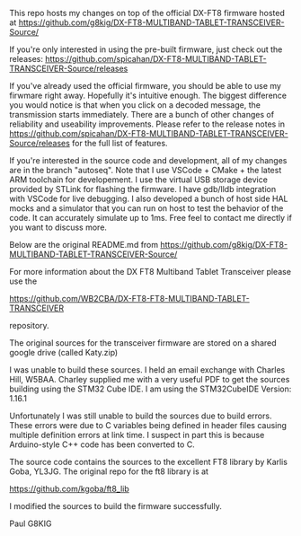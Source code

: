 This repo hosts my changes on top of the official DX-FT8 firmware hosted at https://github.com/g8kig/DX-FT8-MULTIBAND-TABLET-TRANSCEIVER-Source/

If you're only interested in using the pre-built firmware, just check out the releases: https://github.com/spicahan/DX-FT8-MULTIBAND-TABLET-TRANSCEIVER-Source/releases

If you've already used the official firmware, you should be able to use my firwmare right away. Hopefully it's intuitive enough. The biggest difference you would notice is that when you click on a decoded message, the transmission starts immediately. There are a bunch of other changes of reliability and useability improvements. Please refer to the release notes in https://github.com/spicahan/DX-FT8-MULTIBAND-TABLET-TRANSCEIVER-Source/releases for the full list of features.

If you're interested in the source code and development, all of my changes are in the branch "autoseq". Note that I use VSCode + CMake + the latest ARM toolchain for developement. I use the virtual USB storage device provided by STLink for flashing the firmware. I have gdb/lldb integration with VSCode for live debugging. I also developed a bunch of host side HAL mocks and a simulator that you can run on host to test the behavior of the code. It can accurately simulate up to 1ms. Free feel to contact me directly if you want to discuss more.

Below are the original README.md from https://github.com/g8kig/DX-FT8-MULTIBAND-TABLET-TRANSCEIVER-Source/

For more information about the DX FT8 Multiband Tablet Transceiver please use the

https://github.com/WB2CBA/DX-FT8-FT8-MULTIBAND-TABLET-TRANSCEIVER

repository.

The original sources for the transceiver firmware are stored on a shared google drive (called Katy.zip)

I was unable to build these sources. 
I held an email exchange with Charles Hill, W5BAA. 
Charley supplied me with a very useful PDF to get the sources building using the STM32 Cube IDE. 
I am using the STM32CubeIDE Version: 1.16.1

Unfortunately I was still unable to build the sources due to build errors.
These errors were due to C variables being defined in header files causing multiple definition errors at link time.
I suspect in part this is because Arduino-style C++ code has been converted to C.

The source code contains the sources to the excellent FT8 library by Karlis Goba, YL3JG.
The original repo for the ft8 library is at

https://github.com/kgoba/ft8_lib

I modified the sources to build the firmware successfully.

Paul G8KIG
